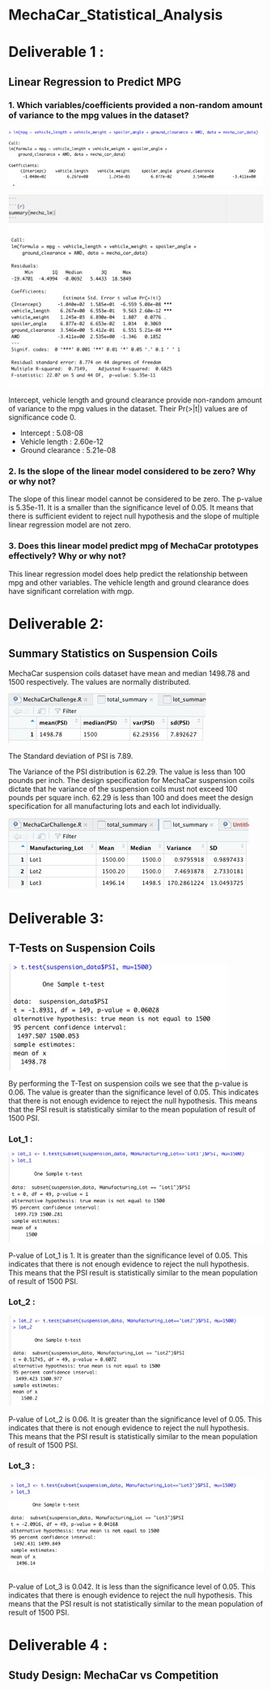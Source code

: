 # MechaCar_Statistical_Analysis


# Deliverable 1 :

## Linear Regression to Predict MPG


### 1. Which variables/coefficients provided a non-random amount of variance to the mpg values in the dataset?

![deliverable1](AddRes/deliverable1_1.png)

![deliverable1](AddRes/deliverable1_2.png)

Intercept, vehicle length and ground clearance provide non-random amount of variance to the mpg values in the dataset. Their Pr(>|t|) values are of significance code 0.
- Intercept : 5.08-08
- Vehicle length : 2.60e-12
- Ground clearance : 5.21e-08


### 2. Is the slope of the linear model considered to be zero? Why or why not?
The slope of this linear model cannot be considered to be zero. The p-value is 5.35e-11. It is a smaller than the significance level of 0.05. It means that there is sufficient evident to reject null hypothesis and the slope of multiple linear regression model are not zero.

### 3. Does this linear model predict mpg of MechaCar prototypes effectively? Why or why not?
This linear regression model does help predict the relationship between mpg and other variables. The vehicle length and ground clearance does have significant correlation with mgp.


# Deliverable 2:

## Summary Statistics on Suspension Coils

MechaCar suspension coils dataset have mean and median 1498.78 and 1500 respectively. The values are normally distributed.

![Total Summary](AddRes/deliverable2_total.png)

The Standard deviation of PSI is 7.89.

The Variance of the PSI distribution is 62.29. The value is less than 100 pounds per inch. The design specification for MechaCar suspension coils dictate that he variance of the suspension coils must not exceed 100 pounds per square inch. 62.29 is less than 100 and does meet the design specification for all manufacturing lots and each lot individually.

![Lot Summary](AddRes/deliverable2_lot.png)

# Deliverable 3:

## T-Tests on Suspension Coils

![T-Test](AddRes/deliverable3_t_test.png)

By performing the T-Test on suspension coils we see that the p-value is 0.06. The value is greater than the significance level of 0.05. This indicates that there is not enough evidence to reject the null hypothesis. This means that the PSI result is statistically similar to the mean population of result of 1500 PSI.

### Lot_1 : 

![Lot1](AddRes/deliverable3_lot1.png)

P-value of Lot_1 is 1.  It is greater than the significance level of 0.05. This indicates that there is not enough evidence to reject the null hypothesis. This means that the PSI result is statistically similar to the mean population of result of 1500 PSI.

### Lot_2 : 

![Lot2](AddRes/deliverable3_lot2.png)

P-value of Lot_2 is 0.06. It is greater than the significance level of 0.05. This indicates that there is not enough evidence to reject the null hypothesis. This means that the PSI result is statistically similar to the mean population of result of 1500 PSI.

### Lot_3 : 

![Lot3](AddRes/deliverable3_lot3.png)

P-value of Lot_3 is 0.042. It is less than the significance level of 0.05. This indicates that there is enough evidence to reject the null hypothesis. This means that the PSI result is not statistically similar to the mean population of result of 1500 PSI.

# Deliverable 4 :

## Study Design: MechaCar vs Competition
